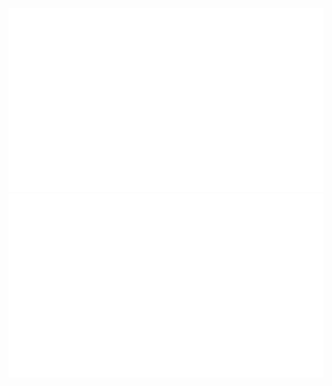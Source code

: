 ![Alt text](https://github.com/hnjjjj/github-stats-transparent/blob/output/generated/languages.svg)
![Alt text](https://github.com/hnjjjj/github-stats-transparent/blob/output/generated/overview.svg)

<!--
**hnjjjj/hnjjjj** is a ✨ _special_ ✨ repository because its `README.md` (this file) appears on your GitHub profile.

Here are some ideas to get you started:

- 🔭 I’m currently working on ...
- 🌱 I’m currently learning ...
- 👯 I’m looking to collaborate on ...
- 🤔 I’m looking for help with ...
- 💬 Ask me about ...
- 📫 How to reach me: ...
- 😄 Pronouns: ...
- ⚡ Fun fact: ...
-->
